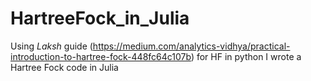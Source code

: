 # HartreeFock_in_Julia
Using *Laksh* guide (https://medium.com/analytics-vidhya/practical-introduction-to-hartree-fock-448fc64c107b) for HF in python I wrote a Hartree Fock code in Julia
